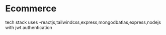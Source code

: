 # Ecommerce
 tech stack uses -reactjs,tailwindcss,express,mongodbatlas,express,nodejs with jwt authentication 
